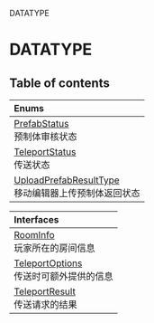 DATATYPE

# DATATYPE <Badge type="tip" text="Groups" /> <Score text="DATATYPE" />

## Table of contents
| Enums |
| :-----|
| [PrefabStatus](../enums/mw.PrefabStatus.md) <br> 预制体审核状态 |
| [TeleportStatus](../enums/mw.TeleportStatus.md) <br> 传送状态 |
| [UploadPrefabResultType](../enums/mw.UploadPrefabResultType.md) <br> 移动编辑器上传预制体返回状态 |


| Interfaces |
| :-----|
| [RoomInfo](../interfaces/mw.RoomInfo.md) <br> 玩家所在的房间信息 |
| [TeleportOptions](../interfaces/mw.TeleportOptions.md) <br> 传送时可额外提供的信息 |
| [TeleportResult](../interfaces/mw.TeleportResult.md) <br> 传送请求的结果 |

